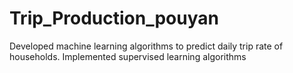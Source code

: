 # Trip_Production_pouyan
Developed machine learning algorithms to predict daily trip rate of households. Implemented supervised learning algorithms
